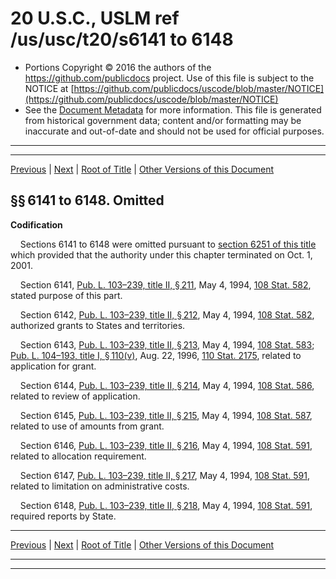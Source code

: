 ---
---

# 20 U.S.C., USLM ref /us/usc/t20/s6141 to 6148

* Portions Copyright © 2016 the authors of the https://github.com/publicdocs project.
  Use of this file is subject to the NOTICE at [https://github.com/publicdocs/uscode/blob/master/NOTICE](https://github.com/publicdocs/uscode/blob/master/NOTICE)
* See the [Document Metadata](././../../../../../..//README.md) for more information.
  This file is generated from historical government data; content and/or formatting may be inaccurate and out-of-date and should not be used for official purposes.

----------
----------

[Previous](./../../../../../..//us/usc/t20/ch69/schII/ptB/m__us_usc_t20_ch69_schII_ptB.md) | [Next](./../../../../../..//us/usc/t20/ch69/schII/ptC/m__us_usc_t20_ch69_schII_ptC.md) | [Root of Title](./../../../../../../) | [Other Versions of this Document](https://publicdocs.github.io/go/links?ns=uslm&ref=%2Fus%2Fusc%2Ft20%2Fs6141+to+6148)

## §§ 6141 to 6148. Omitted

 __Codification__ 

    Sections 6141 to 6148 were omitted pursuant to [section 6251 of this title][/us/usc/t20/s6251] which provided that the authority under this chapter terminated on Oct. 1, 2001.

    Section 6141, [Pub. L. 103–239, title II, § 211][/us/pl/103/239/s211], May 4, 1994, [108 Stat. 582][/us/stat/108/582], stated purpose of this part.

    Section 6142, [Pub. L. 103–239, title II, § 212][/us/pl/103/239/s212], May 4, 1994, [108 Stat. 582][/us/stat/108/582], authorized grants to States and territories.

    Section 6143, [Pub. L. 103–239, title II, § 213][/us/pl/103/239/s213], May 4, 1994, [108 Stat. 583][/us/stat/108/583]; [Pub. L. 104–193, title I, § 110(v)][/us/pl/104/193/s110/v], Aug. 22, 1996, [110 Stat. 2175][/us/stat/110/2175], related to application for grant.

    Section 6144, [Pub. L. 103–239, title II, § 214][/us/pl/103/239/s214], May 4, 1994, [108 Stat. 586][/us/stat/108/586], related to review of application.

    Section 6145, [Pub. L. 103–239, title II, § 215][/us/pl/103/239/s215], May 4, 1994, [108 Stat. 587][/us/stat/108/587], related to use of amounts from grant.

    Section 6146, [Pub. L. 103–239, title II, § 216][/us/pl/103/239/s216], May 4, 1994, [108 Stat. 591][/us/stat/108/591], related to allocation requirement.

    Section 6147, [Pub. L. 103–239, title II, § 217][/us/pl/103/239/s217], May 4, 1994, [108 Stat. 591][/us/stat/108/591], related to limitation on administrative costs.

    Section 6148, [Pub. L. 103–239, title II, § 218][/us/pl/103/239/s218], May 4, 1994, [108 Stat. 591][/us/stat/108/591], required reports by State.

----------

[Previous](./../../../../../..//us/usc/t20/ch69/schII/ptB/m__us_usc_t20_ch69_schII_ptB.md) | [Next](./../../../../../..//us/usc/t20/ch69/schII/ptC/m__us_usc_t20_ch69_schII_ptC.md) | [Root of Title](./../../../../../../) | [Other Versions of this Document](https://publicdocs.github.io/go/links?ns=uslm&ref=%2Fus%2Fusc%2Ft20%2Fs6141+to+6148)

----------
----------

[/us/usc/t20/s6251]: https://publicdocs.github.io/go/links?ns=uslm&ref=%2Fus%2Fusc%2Ft20%2Fs6251
[/us/pl/103/239/s211]: https://publicdocs.github.io/go/links?ns=uslm&ref=%2Fus%2Fpl%2F103%2F239%2Fs211
[/us/stat/108/582]: https://publicdocs.github.io/go/links?ns=uslm&ref=%2Fus%2Fstat%2F108%2F582
[/us/pl/103/239/s212]: https://publicdocs.github.io/go/links?ns=uslm&ref=%2Fus%2Fpl%2F103%2F239%2Fs212
[/us/stat/108/582]: https://publicdocs.github.io/go/links?ns=uslm&ref=%2Fus%2Fstat%2F108%2F582
[/us/pl/103/239/s213]: https://publicdocs.github.io/go/links?ns=uslm&ref=%2Fus%2Fpl%2F103%2F239%2Fs213
[/us/stat/108/583]: https://publicdocs.github.io/go/links?ns=uslm&ref=%2Fus%2Fstat%2F108%2F583
[/us/pl/104/193/s110/v]: https://publicdocs.github.io/go/links?ns=uslm&ref=%2Fus%2Fpl%2F104%2F193%2Fs110%2Fv
[/us/stat/110/2175]: https://publicdocs.github.io/go/links?ns=uslm&ref=%2Fus%2Fstat%2F110%2F2175
[/us/pl/103/239/s214]: https://publicdocs.github.io/go/links?ns=uslm&ref=%2Fus%2Fpl%2F103%2F239%2Fs214
[/us/stat/108/586]: https://publicdocs.github.io/go/links?ns=uslm&ref=%2Fus%2Fstat%2F108%2F586
[/us/pl/103/239/s215]: https://publicdocs.github.io/go/links?ns=uslm&ref=%2Fus%2Fpl%2F103%2F239%2Fs215
[/us/stat/108/587]: https://publicdocs.github.io/go/links?ns=uslm&ref=%2Fus%2Fstat%2F108%2F587
[/us/pl/103/239/s216]: https://publicdocs.github.io/go/links?ns=uslm&ref=%2Fus%2Fpl%2F103%2F239%2Fs216
[/us/stat/108/591]: https://publicdocs.github.io/go/links?ns=uslm&ref=%2Fus%2Fstat%2F108%2F591
[/us/pl/103/239/s217]: https://publicdocs.github.io/go/links?ns=uslm&ref=%2Fus%2Fpl%2F103%2F239%2Fs217
[/us/stat/108/591]: https://publicdocs.github.io/go/links?ns=uslm&ref=%2Fus%2Fstat%2F108%2F591
[/us/pl/103/239/s218]: https://publicdocs.github.io/go/links?ns=uslm&ref=%2Fus%2Fpl%2F103%2F239%2Fs218
[/us/stat/108/591]: https://publicdocs.github.io/go/links?ns=uslm&ref=%2Fus%2Fstat%2F108%2F591


